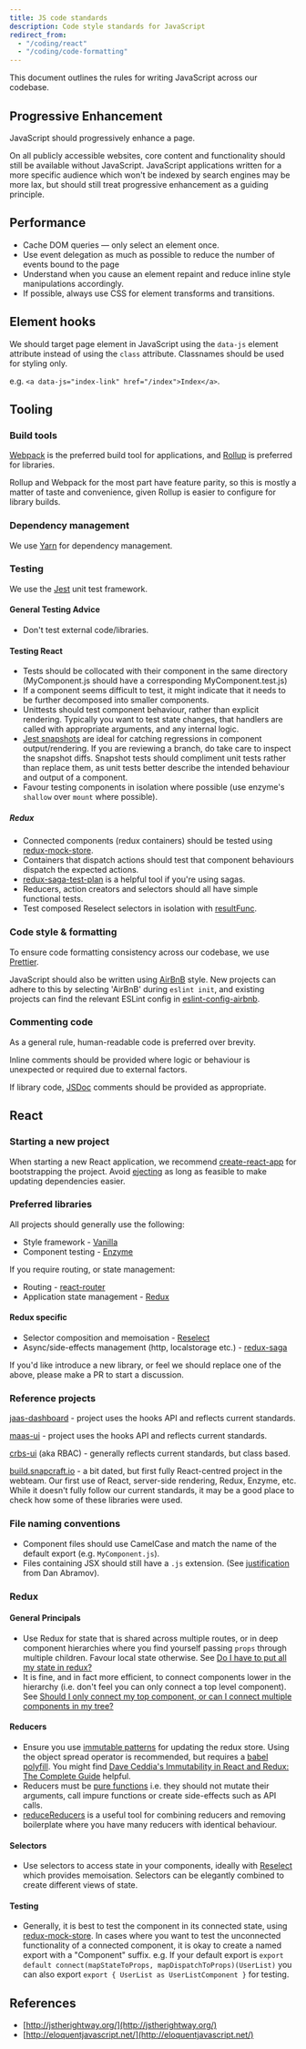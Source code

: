 ```yaml
---
title: JS code standards
description: Code style standards for JavaScript
redirect_from:
  - "/coding/react"
  - "/coding/code-formatting"
---
```


This document outlines the rules for writing JavaScript across our codebase.

## Progressive Enhancement

JavaScript should progressively enhance a page.

On all publicly accessible websites, core content and functionality should still be available without JavaScript. JavaScript applications written for a more specific audience which won't be indexed by search engines may be more lax, but should still treat progressive enhancement as a guiding principle.

## Performance

- Cache DOM queries — only select an element once.
- Use event delegation as much as possible to reduce the number of events bound to the page
- Understand when you cause an element repaint and reduce inline style manipulations accordingly.
- If possible, always use CSS for element transforms and transitions.

## Element hooks

We should target page element in JavaScript using the `data-js` element attribute instead of using the `class` attribute. Classnames should be used for styling only.

e.g. `<a data-js="index-link" href="/index">Index</a>`.

## Tooling

### Build tools

[Webpack](https://webpack.js.org/) is the preferred build tool for applications, and [Rollup](https://rollupjs.org/guide/en) is preferred for libraries.

Rollup and Webpack for the most part have feature parity, so this is mostly a matter of taste and convenience, given Rollup is easier to configure for library builds.

### Dependency management

We use [Yarn](https://yarnpkg.com/en) for dependency management.

### Testing

We use the [Jest](https://jestjs.io) unit test framework.

#### General Testing Advice

- Don't test external code/libraries.

#### Testing React

- Tests should be collocated with their component in the same directory (MyComponent.js should have a corresponding MyComponent.test.js)
- If a component seems difficult to test, it might indicate that it needs to be further decomposed into smaller components.
- Unittests should test component behaviour, rather than explicit rendering. Typically you want to test state changes,
  that handlers are called with appropriate arguments, and any internal logic.
- [Jest snapshots](https://jestjs.io/docs/en/snapshot-testing) are ideal for catching regressions in component output/rendering. If you are reviewing a branch, do take care to inspect the snapshot diffs. Snapshot tests should compliment unit tests rather than replace them, as unit tests better describe the intended behaviour and output of a component.
- Favour testing components in isolation where possible (use enzyme's `shallow` over `mount` where possible).

##### Redux

- Connected components (redux containers) should be tested using [redux-mock-store](https://github.com/dmitry-zaets/redux-mock-store).
- Containers that dispatch actions should test that component behaviours dispatch the expected actions.
- [redux-saga-test-plan](https://github.com/jfairbank/redux-saga-test-plan) is a helpful tool if you're using sagas.
- Reducers, action creators and selectors should all have simple functional tests.
- Test composed Reselect selectors in isolation with [resultFunc](https://github.com/reduxjs/reselect#q-how-do-i-test-a-selector).

### Code style & formatting

To ensure code formatting consistency across our codebase, we use [Prettier](https://github.com/prettier/prettier).

JavaScript should also be written using [AirBnB](https://github.com/airbnb/javascript) style. New projects can adhere to this by selecting 'AirBnB' during `eslint init`, and existing projects can find the relevant ESLint config in [eslint-config-airbnb](https://www.npmjs.com/package/eslint-config-airbnb).

### Commenting code

As a general rule, human-readable code is preferred over brevity.

Inline comments should be provided where logic or behaviour is unexpected or required due to external factors.

If library code, [JSDoc](http://usejsdoc.org/) comments should be provided as appropriate.

## React

### Starting a new project

When starting a new React application, we recommend [create-react-app](https://github.com/facebook/create-react-app) for bootstrapping the project. Avoid [ejecting](https://facebook.github.io/create-react-app/docs/available-scripts#npm-run-eject) as long as feasible to make updating dependencies easier.

### Preferred libraries

All projects should generally use the following:

- Style framework - [Vanilla](https://github.com/vanilla-framework/vanilla-framework)
- Component testing - [Enzyme](https://github.com/airbnb/enzyme)

If you require routing, or state management:

- Routing - [react-router](https://github.com/ReactTraining/react-router)
- Application state management - [Redux](https://redux.js.org)

#### Redux specific

- Selector composition and memoisation - [Reselect](https://github.com/reduxjs/reselect)
- Async/side-effects management (http, localstorage etc.) - [redux-saga](https://github.com/redux-saga/redux-saga)

If you'd like introduce a new library, or feel we should replace one of the above, please make a PR to start a discussion.

### Reference projects

[jaas-dashboard](https://github.com/canonical-web-and-design/jaas-dashboard) - project uses the hooks API and reflects current standards.

[maas-ui](https://github.com/canonical-web-and-design/maas-ui) - project uses the hooks API and reflects current standards.

[crbs-ui](https://github.com/canonical-web-and-design/crbs-ui) (aka RBAC) - generally reflects current standards, but class based.

[build.snapcraft.io](https://github.com/canonical-websites/build.snapcraft.io) - a bit dated, but first fully React-centred project in the webteam. Our first use of React, server-side rendering, Redux, Enzyme, etc. While it doesn't fully follow our current standards, it may be a good place to check how some of these libraries were used.

### File naming conventions

- Component files should use CamelCase and match the name of the default export (e.g. `MyComponent.js`).
- Files containing JSX should still have a `.js` extension.
  (See [justification](https://github.com/facebook/create-react-app/issues/87#issuecomment-234627904) from Dan Abramov).

### Redux

#### General Principals

- Use Redux for state that is shared across multiple routes, or in deep component hierarchies where you find yourself passing `props` through multiple children. Favour local state otherwise. See [Do I have to put all my state in redux?](https://redux.js.org/faq/organizingstate#do-i-have-to-put-all-my-state-into-redux-should-i-ever-use-reacts-setstate)
- It is fine, and in fact more efficient, to connect components lower in the hierarchy (i.e. don't feel you can only connect a top level component). See [Should I only connect my top component, or can I connect multiple components in my tree?](https://redux.js.org/faq/reactredux#should-i-only-connect-my-top-component-or-can-i-connect-multiple-components-in-my-tree)

#### Reducers

- Ensure you use [immutable patterns](https://redux.js.org/recipes/structuringreducers/immutableupdatepatterns) for updating the redux store. Using
  the object spread operator is recommended, but requires a [babel polyfill](https://babeljs.io/docs/en/babel-plugin-transform-object-rest-spread.html). You might find [Dave Ceddia's Immutability in React and Redux: The Complete Guide](https://daveceddia.com/react-redux-immutability-guide/) helpful.
- Reducers must be [pure functions](https://redux.js.org/basics/reducers#handling-actions) i.e. they should not mutate their arguments, call impure functions or create side-effects such as API calls.
- [reduceReducers](https://github.com/redux-utilities/reduce-reducers) is a useful tool for combining reducers and removing boilerplate where you have many reducers with identical behaviour.

#### Selectors

- Use selectors to access state in your components, ideally with [Reselect](https://github.com/reduxjs/reselect) which provides memoisation. Selectors can be elegantly combined to create different views of state.

#### Testing

- Generally, it is best to test the component in its connected state, using [redux-mock-store](https://github.com/dmitry-zaets/redux-mock-store). In cases where you want to test the unconnected functionality of a connected component, it is okay to create a named export with a "Component" suffix. e.g. If your default export is `export default connect(mapStateToProps, mapDispatchToProps)(UserList)` you can also export `export { UserList as UserListComponent }` for testing.

## References

- [http://jstherightway.org/](http://jstherightway.org/)
- [http://eloquentjavascript.net/](http://eloquentjavascript.net/)
